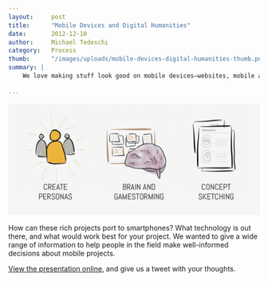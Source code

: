 ```yaml
---
layout:     post
title:      "Mobile Devices and Digital Humanities"
date:       2012-12-10
author:     Michael Tedeschi
category:   Process
thumb:      "/images/uploads/mobile-devices-digital-humanities-thumb.png"
summary: |
    We love making stuff look good on mobile devices—websites, mobile apps, exhibits. It’s an interesting challenge to build something interactive and usable on a device that fits in the palm of your hand. At THATCamp CHNM and THATCamp Philly 2012, we presented on the topic of mobile devices meets digital humanities.

---
```


![Mobile Devices and Digital Humanities](/images/uploads/mobile-devices-digital-humanities.png)

How can these rich projects port to smartphones? What technology is out there, and what would work best for your project. We wanted to give a wide range of information to help people in the field make well-informed decisions about mobile projects.

[View the presentation online](http://www.slideshare.net/interactivemech/mobile-technology-and-digital-humanities), and give us a tweet with your thoughts.